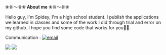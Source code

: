 ❀ꗥ～ꗥ❀ 𝐀𝐛𝐨𝐮𝐭 𝐦𝐞 ❀ꗥ～ꗥ❀ <br/>

Hello guy, I'm Spidey, I'm a high school student. I publish the applications we learned in classes and some of the work I did through trial and error on my github. I hope you find some code that works for you🫸🫷.<br/>

Communication : [![email](https://img.shields.io/badge/Email-D14836?logo=gmail&logoColor=white)](mailto:nursevimbahce7@gmail.com) 



![](https://github-readme-stats.vercel.app/api?username=bhcnursevim&theme=blue-green&hide_border=true&include_all_commits=false&count_private=true)
![](https://github-readme-streak-stats.herokuapp.com/?user=bhcnursevim&theme=blue-green&hide_border=true)<br/>


<!-- Proudly created with GPRM ( https://gprm.itsvg.in ) -->



